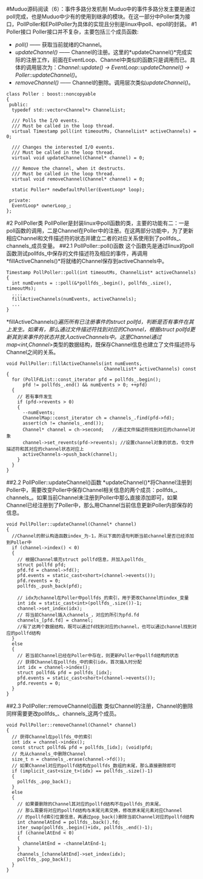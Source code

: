 #Muduo源码阅读（6）：事件多路分发机制
Muduo中的事件多路分发主要是通过poll完成，也是Muduo中少有的使用到继承的模块。在这一部分中Poller类为接口，PollPoller和EPollPoller为具体的实现且分别是linux中poll、epoll的封装。
#1 Poller接口
Poller接口并不复杂，主要包括三个成员函数:
* *poll()* —— 获取当前就绪的Channel。
* *updateChannel()* —— Channel的注册。这里的*updateChannel()*完成实际的注册工作，前面在EventLoop、Channel中类似的函数只是调用而已。具体的调用层次为：*Channel::update() -> EventLoop::updateChannel() -> Poller::updateChannel()*。
* *removeChannel()* —— Channel的删除。调用层次类似*updateChannel()*。
```
class Poller : boost::noncopyable
{
 public:
  typedef std::vector<Channel*> ChannelList;

  /// Polls the I/O events.
  /// Must be called in the loop thread.
  virtual Timestamp poll(int timeoutMs, ChannelList* activeChannels) = 0;

  /// Changes the interested I/O events.
  /// Must be called in the loop thread.
  virtual void updateChannel(Channel* channel) = 0;

  /// Remove the channel, when it destructs.
  /// Must be called in the loop thread.
  virtual void removeChannel(Channel* channel) = 0;

  static Poller* newDefaultPoller(EventLoop* loop);

 private:
  EventLoop* ownerLoop_;
};
```

#2 PollPoller类
PollPoller是封装linux中poll函数的类，主要的功能有二：一是poll函数的调用，二是Channel在Poller中的注册。在这两部分功能中，为了更新相应Channel和文件描述符的状态并建立二者的对应关系使用到了pollfds_、channels_成员变量。
##2.1 PollPoller::poll()函数
这个函数先是通过linux的poll函数测试pollfds_中保存的文件描述符及相应的事件，再调用*fillActiveChannels()*将就绪的Channel保存到activeChannels中。
```
Timestamp PollPoller::poll(int timeoutMs, ChannelList* activeChannels)
{
  int numEvents = ::poll(&*pollfds_.begin(), pollfds_.size(), timeoutMs);
  .... 
  fillActiveChannels(numEvents, activeChannels);
  ...
}
```
*fillActiveChannels()*遍历所有已注册事件的struct pollfd，判断是否有事件在其上发生。如果有，那么通过文件描述符找到对应的Channel，根据struct pollfd更新其到来事件的状态并放入activeChannels中。这里Channel通过map<int,Channel*>类型的数据结构，既保存Channel信息也建立了文件描述符与Channel之间的关系。
```
void PollPoller::fillActiveChannels(int numEvents,
                                    ChannelList* activeChannels) const
{
  for (PollFdList::const_iterator pfd = pollfds_.begin();
      pfd != pollfds_.end() && numEvents > 0; ++pfd)
  {
    // 若有事件发生
    if (pfd->revents > 0)
    {
      --numEvents;
      ChannelMap::const_iterator ch = channels_.find(pfd->fd);
      assert(ch != channels_.end());
      Channel* channel = ch->second;   //通过文件描述符找到对应的channel对象
      channel->set_revents(pfd->revents); //设置channel对象的状态，令文件描述符和其对应的channel状态对应上
      activeChannels->push_back(channel);
    }
  }
}
```
##2.2 PollPoller::updateChannel()函数
*updateChannel()*将Channel注册到Poller中，需要改变Poller中保存Channel相关信息的两个成员：pollfds_、channels_。如果当前Channel未注册到Poller中那么直接添加即可，如果Channel已经注册到了Poller中，那么用Channel当前信息更新Poller内部保存的信息。
```
void PollPoller::updateChannel(Channel* channel)
{
  //Channel的默认构造函数index_为-1，所以下面的语句判断当前channel是否已经添加到Poller中
  if (channel->index() < 0)   
  {
    // 根据Channel填充struct pollfd信息，并加入pollfds_
    struct pollfd pfd;
    pfd.fd = channel->fd();
    pfd.events = static_cast<short>(channel->events());
    pfd.revents = 0;
    pollfds_.push_back(pfd);

    // idx为channel在Poller中pollfds_的索引，用于更改Channel的index_变量
    int idx = static_cast<int>(pollfds_.size())-1;
    channel->set_index(idx);
    // 将当前Channel插入channels_，对应的所引为pfd.fd
    channels_[pfd.fd] = channel; 
    //有了这两个数据结构，既可以通过fd找到对应的channel，也可以通过channel找到对应的pollfd结构
  }
  else
  {
    // 若当前Channel已经在Poller中存在，则更新Poller中pollfd结构的状态
    // 获得Channel在pollfds_中的索引idx，首次插入时分配
    int idx = channel->index();
    struct pollfd& pfd = pollfds_[idx];
    pfd.events = static_cast<short>(channel->events());
    pfd.revents = 0;
  }
}
```

##2.3 PollPoller::removeChannel()函数
类似Channel的注册，Channel的删除同样需要更改pollfds_、channels_这两个成员。
```
void PollPoller::removeChannel(Channel* channel)
{
  // 获得Channel在pollfds_中的索引
  int idx = channel->index();
  const struct pollfd& pfd = pollfds_[idx]; (void)pfd;
  // 先从channels_中删除Channel
  size_t n = channels_.erase(channel->fd());
  // 如果Channel对应的pollfd结构在pollfds_数组的末尾，那么直接删除即可
  if (implicit_cast<size_t>(idx) == pollfds_.size()-1)
  {
    pollfds_.pop_back();
  }
  else
  {
    // 如果要删除的Channel其对应的pollfd结构不在pollfds_的末尾，
    // 那么需要将对应的pollfd结构与末尾元素交换，修改原末尾元素对应Channel
    // 的pollfd索引位置信息，再通过pop_back()删除当前Channel对应的pollfd结构
    int channelAtEnd = pollfds_.back().fd;
    iter_swap(pollfds_.begin()+idx, pollfds_.end()-1);
    if (channelAtEnd < 0)
    {
      channelAtEnd = -channelAtEnd-1;
    }
    channels_[channelAtEnd]->set_index(idx);
    pollfds_.pop_back();
  }
}
```


